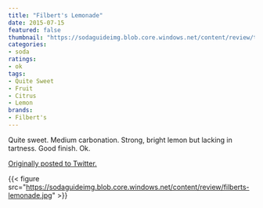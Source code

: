 ```yaml
---
title: "Filbert's Lemonade"
date: 2015-07-15
featured: false
thumbnail: "https://sodaguideimg.blob.core.windows.net/content/review/thumbs/filberts-lemonade.jpg"
categories:
- soda
ratings:
- ok
tags:
- Quite Sweet
- Fruit
- Citrus
- Lemon
brands:
- Filbert's
---
```


Quite sweet. Medium carbonation. Strong, bright lemon but lacking in tartness. Good finish. Ok.

[Originally posted to Twitter.](https://twitter.com/Cavorter/status/621372631346888704)

{{< figure src="https://sodaguideimg.blob.core.windows.net/content/review/filberts-lemonade.jpg" >}}


